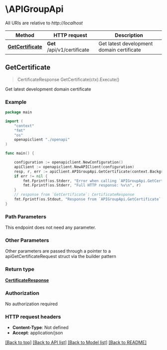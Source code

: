 # \APIGroupApi

All URIs are relative to *http://localhost*

Method | HTTP request | Description
------------- | ------------- | -------------
[**GetCertificate**](APIGroupApi.md#GetCertificate) | **Get** /api/v1/certificate | Get latest development domain certificate



## GetCertificate

> CertificateResponse GetCertificate(ctx).Execute()

Get latest development domain certificate

### Example

```go
package main

import (
    "context"
    "fmt"
    "os"
    openapiclient "./openapi"
)

func main() {

    configuration := openapiclient.NewConfiguration()
    apiClient := openapiclient.NewAPIClient(configuration)
    resp, r, err := apiClient.APIGroupApi.GetCertificate(context.Background()).Execute()
    if err != nil {
        fmt.Fprintf(os.Stderr, "Error when calling `APIGroupApi.GetCertificate``: %v\n", err)
        fmt.Fprintf(os.Stderr, "Full HTTP response: %v\n", r)
    }
    // response from `GetCertificate`: CertificateResponse
    fmt.Fprintf(os.Stdout, "Response from `APIGroupApi.GetCertificate`: %v\n", resp)
}
```

### Path Parameters

This endpoint does not need any parameter.

### Other Parameters

Other parameters are passed through a pointer to a apiGetCertificateRequest struct via the builder pattern


### Return type

[**CertificateResponse**](CertificateResponse.md)

### Authorization

No authorization required

### HTTP request headers

- **Content-Type**: Not defined
- **Accept**: application/json

[[Back to top]](#) [[Back to API list]](../README.md#documentation-for-api-endpoints)
[[Back to Model list]](../README.md#documentation-for-models)
[[Back to README]](../README.md)

